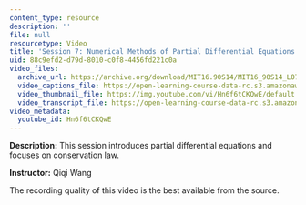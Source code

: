 ```yaml
---
content_type: resource
description: ''
file: null
resourcetype: Video
title: 'Session 7: Numerical Methods of Partial Differential Equations: Introduction'
uid: 88c9efd2-d79d-8010-c0f8-4456fd221c0a
video_files:
  archive_url: https://archive.org/download/MIT16.90S14/MIT16_90S14_L07_300k.mp4
  video_captions_file: https://open-learning-course-data-rc.s3.amazonaws.com/16-90-computational-methods-in-aerospace-engineering-spring-2014/bbc8364ad9325078b1002de21b9ea114_Hn6f6tCKQwE.vtt
  video_thumbnail_file: https://img.youtube.com/vi/Hn6f6tCKQwE/default.jpg
  video_transcript_file: https://open-learning-course-data-rc.s3.amazonaws.com/16-90-computational-methods-in-aerospace-engineering-spring-2014/221f9aeac60fd7687f52ddf6774ee698_Hn6f6tCKQwE.pdf
video_metadata:
  youtube_id: Hn6f6tCKQwE
---
```


**Description:** This session introduces partial differential equations and focuses on conservation law.

**Instructor:** Qiqi Wang

The recording quality of this video is the best available from the source.